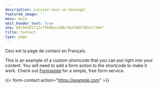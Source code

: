 ```yaml
---
description: Laissez-nous un message!
featured_image: ''
menu: main
omit_header_text: true
sha: b9c9d201712cff696ac188cf6afdd5785e7c39ef
title: Contact
type: page
---
```

Ceci est la page de contact en Français.

This is an example of a custom shortcode that you can put right into your content. You will need to add a form action to the shortcode to make it work. Check out [Formspree](https://formspree.io/) for a simple, free form service.

{{< form-contact action="<https://example.com>" >}}
